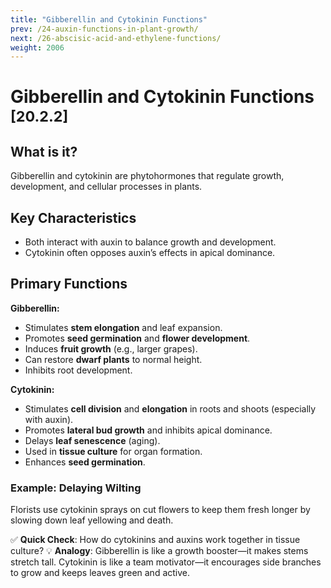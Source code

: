 ```yaml
---
title: "Gibberellin and Cytokinin Functions"
prev: /24-auxin-functions-in-plant-growth/
next: /26-abscisic-acid-and-ethylene-functions/
weight: 2006
---
```

# Gibberellin and Cytokinin Functions <sub>[20.2.2]</sub>
## What is it?
Gibberellin and cytokinin are phytohormones that regulate growth, development, and cellular processes in plants.

## Key Characteristics
- Both interact with auxin to balance growth and development.
- Cytokinin often opposes auxin’s effects in apical dominance.

## Primary Functions
**Gibberellin:**
- Stimulates **stem elongation** and leaf expansion.
- Promotes **seed germination** and **flower development**.
- Induces **fruit growth** (e.g., larger grapes).
- Can restore **dwarf plants** to normal height.
- Inhibits root development.

**Cytokinin:**
- Stimulates **cell division** and **elongation** in roots and shoots (especially with auxin).
- Promotes **lateral bud growth** and inhibits apical dominance.
- Delays **leaf senescence** (aging).
- Used in **tissue culture** for organ formation.
- Enhances **seed germination**.

### Example: Delaying Wilting
Florists use cytokinin sprays on cut flowers to keep them fresh longer by slowing down leaf yellowing and death.

✅ **Quick Check**: How do cytokinins and auxins work together in tissue culture?
💡 **Analogy**: Gibberellin is like a growth booster—it makes stems stretch tall. Cytokinin is like a team motivator—it encourages side branches to grow and keeps leaves green and active.